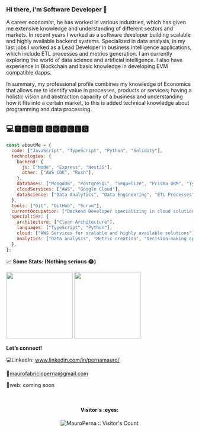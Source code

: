 ### Hi there, i'm Software Developer 👋

A career economist, he has worked in various industries, which has given me extensive knowledge and understanding of different sectors and markets. In recent years I worked as a software developer building scalable and highly available backend systems. Specialized in data analysis, in my last jobs I worked as a Lead Developer in business intelligence applications, which include ETL processes and metrics generation. I am currently exploring the world of data science and artificial intelligence. I also have experience in Blockchain and basic knowledge in developing EVM compatible dapps. 

In summary, my professional profile combines my knowledge of Economics that allows me to identify value in processes, products or services; having a holistic vision and abstraction capacity of a business and understanding how it fits into a certain market, to this is added technical knowledge about programming and data processing.

## 💻🆃🅴🅲🅷 🆂🅺🅸🅻🅻🆂
```javascript
const aboutMe = {
  code: ["JavaScript", "TypeScript", "Python", "Solidity"],
  technologies: {
    backEnd: {
      js: ["Node", "Express", "NestJS"],
      other: ["AWS CDK", "Rush"],
    },
    databases: ["MongoDB", "PostgreSQL", "Sequelize", "Prisma ORM", "TypeORM", "DynamoDB"],
    cloudServices: ["AWS", "Google Cloud"],
    dataScience: ["Data Analytics", "Data Engineering", "ETL Processes"],
  },
  tools: ["Git", "GitHub", "Scrum"],
  currentOccupation: ["Backend Developer specializing in cloud solutions and data engineering"],
  specialties: {
    architecture: ["Clean Architecture"],
    languages: ["TypeScript", "Python"],
    cloud: ["AWS Services for scalable and highly available solutions"],
    analytics: ["Data analysis", "Metric creation", "Decision-making optimization"],
  },
};

```

📈 **Some Stats: (Nothing serious 😂)**

<p>
  <img height="180em" src="https://github-readme-stats.vercel.app/api?username=MauroPerna&show_icons=true&hide_border=true&&count_private=true&include_all_commits=true%22" />
  <img height="180em" src="https://github-readme-stats.vercel.app/api/top-langs/?username=MauroPerna&show_icons=true&hide_border=true&layout=compact&langs_count=8%22"/>
</p>

**Let’s connect!**

💻LinkedIn: www.linkedin.com/in/pernamauro/

📧maurofabricioperna@gmail.com

💼web: coming soon

</br>
<h4 align="center">Visitor's :eyes:</h4>
<p align="center"><img src="https://profile-counter.glitch.me/{MauroPerna}/count.svg" alt="MauroPerna :: Visitor's Count" /></p>
